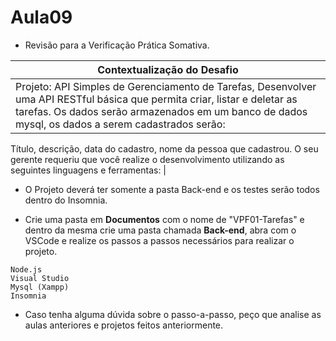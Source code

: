 # Aula09
- Revisão para a Verificação Prática Somativa.

|Contextualização do Desafio|
|-|
|Projeto: API Simples de Gerenciamento de Tarefas, Desenvolver uma API RESTful básica que permita criar, listar e deletar as tarefas. Os dados serão armazenados em um banco de dados mysql, os dados a serem cadastrados serão:
Título, descrição, data do cadastro, nome da pessoa que cadastrou.
O seu gerente requeriu que você realize o desenvolvimento utilizando as seguintes linguagens e ferramentas: |

- O Projeto deverá ter somente a pasta Back-end e os testes serão todos dentro do Insomnia.

- Crie uma pasta em **Documentos** com o nome de "VPF01-Tarefas" e dentro da mesma crie uma pasta chamada **Back-end**, abra com o VSCode e realize os passos a passos necessários para realizar o projeto.

```
Node.js
Visual Studio
Mysql (Xampp)
Insomnia
```

- Caso tenha alguma dúvida sobre o passo-a-passo, peço que analise as aulas anteriores e projetos feitos anteriormente.
